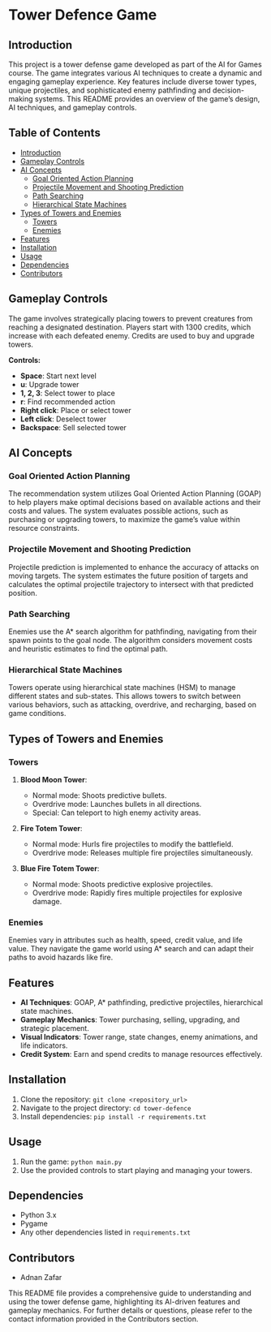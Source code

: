 # Tower Defence Game

## Introduction

This project is a tower defense game developed as part of the AI for Games course. The game integrates various AI techniques to create a dynamic and engaging gameplay experience. Key features include diverse tower types, unique projectiles, and sophisticated enemy pathfinding and decision-making systems. This README provides an overview of the game’s design, AI techniques, and gameplay controls.

## Table of Contents

- [Introduction](#introduction)
- [Gameplay Controls](#gameplay-controls)
- [AI Concepts](#ai-concepts)
  - [Goal Oriented Action Planning](#goal-oriented-action-planning)
  - [Projectile Movement and Shooting Prediction](#projectile-movement-and-shooting-prediction)
  - [Path Searching](#path-searching)
  - [Hierarchical State Machines](#hierarchical-state-machines)
- [Types of Towers and Enemies](#types-of-towers-and-enemies)
  - [Towers](#towers)
  - [Enemies](#enemies)
- [Features](#features)
- [Installation](#installation)
- [Usage](#usage)
- [Dependencies](#dependencies)
- [Contributors](#contributors)

## Gameplay Controls

The game involves strategically placing towers to prevent creatures from reaching a designated destination. Players start with 1300 credits, which increase with each defeated enemy. Credits are used to buy and upgrade towers.

**Controls:**
- **Space**: Start next level
- **u**: Upgrade tower
- **1, 2, 3**: Select tower to place
- **r**: Find recommended action
- **Right click**: Place or select tower
- **Left click**: Deselect tower
- **Backspace**: Sell selected tower

## AI Concepts

### Goal Oriented Action Planning

The recommendation system utilizes Goal Oriented Action Planning (GOAP) to help players make optimal decisions based on available actions and their costs and values. The system evaluates possible actions, such as purchasing or upgrading towers, to maximize the game’s value within resource constraints.

### Projectile Movement and Shooting Prediction

Projectile prediction is implemented to enhance the accuracy of attacks on moving targets. The system estimates the future position of targets and calculates the optimal projectile trajectory to intersect with that predicted position.

### Path Searching

Enemies use the A* search algorithm for pathfinding, navigating from their spawn points to the goal node. The algorithm considers movement costs and heuristic estimates to find the optimal path.

### Hierarchical State Machines

Towers operate using hierarchical state machines (HSM) to manage different states and sub-states. This allows towers to switch between various behaviors, such as attacking, overdrive, and recharging, based on game conditions.

## Types of Towers and Enemies

### Towers

1. **Blood Moon Tower**: 
   - Normal mode: Shoots predictive bullets.
   - Overdrive mode: Launches bullets in all directions.
   - Special: Can teleport to high enemy activity areas.

2. **Fire Totem Tower**: 
   - Normal mode: Hurls fire projectiles to modify the battlefield.
   - Overdrive mode: Releases multiple fire projectiles simultaneously.

3. **Blue Fire Totem Tower**: 
   - Normal mode: Shoots predictive explosive projectiles.
   - Overdrive mode: Rapidly fires multiple projectiles for explosive damage.

### Enemies

Enemies vary in attributes such as health, speed, credit value, and life value. They navigate the game world using A* search and can adapt their paths to avoid hazards like fire.

## Features

- **AI Techniques**: GOAP, A* pathfinding, predictive projectiles, hierarchical state machines.
- **Gameplay Mechanics**: Tower purchasing, selling, upgrading, and strategic placement.
- **Visual Indicators**: Tower range, state changes, enemy animations, and life indicators.
- **Credit System**: Earn and spend credits to manage resources effectively.

## Installation

1. Clone the repository: `git clone <repository_url>`
2. Navigate to the project directory: `cd tower-defence`
3. Install dependencies: `pip install -r requirements.txt`

## Usage

1. Run the game: `python main.py`
2. Use the provided controls to start playing and managing your towers.

## Dependencies

- Python 3.x
- Pygame
- Any other dependencies listed in `requirements.txt`

## Contributors

- Adnan Zafar

This README file provides a comprehensive guide to understanding and using the tower defense game, highlighting its AI-driven features and gameplay mechanics. For further details or questions, please refer to the contact information provided in the Contributors section.
